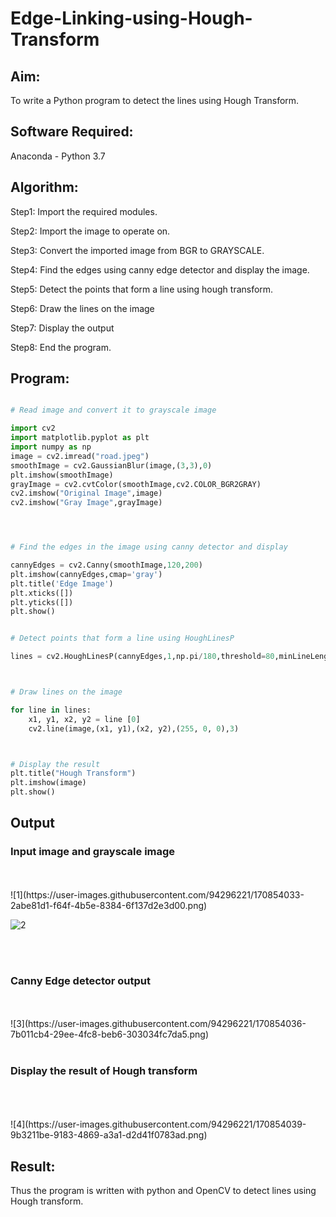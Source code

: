 # Edge-Linking-using-Hough-Transform
## Aim:
To write a Python program to detect the lines using Hough Transform.

## Software Required:
Anaconda - Python 3.7

## Algorithm:
Step1: Import the required modules.

Step2: Import the image to operate on.

Step3: Convert the imported image from BGR to GRAYSCALE.

Step4: Find the edges using canny edge detector and display the image.

Step5: Detect the points that form a line using hough transform.

Step6: Draw the lines on the image

Step7: Display the output

Step8: End the program.
## Program:
```Python

# Read image and convert it to grayscale image

import cv2
import matplotlib.pyplot as plt
import numpy as np
image = cv2.imread("road.jpeg")
smoothImage = cv2.GaussianBlur(image,(3,3),0)
plt.imshow(smoothImage)
grayImage = cv2.cvtColor(smoothImage,cv2.COLOR_BGR2GRAY)
cv2.imshow("Original Image",image)
cv2.imshow("Gray Image",grayImage)




# Find the edges in the image using canny detector and display

cannyEdges = cv2.Canny(smoothImage,120,200)
plt.imshow(cannyEdges,cmap='gray')
plt.title('Edge Image')
plt.xticks([])
plt.yticks([])
plt.show()


# Detect points that form a line using HoughLinesP

lines = cv2.HoughLinesP(cannyEdges,1,np.pi/180,threshold=80,minLineLength = 50,maxLineGap = 250)



# Draw lines on the image

for line in lines:
    x1, y1, x2, y2 = line [0]
    cv2.line(image,(x1, y1),(x2, y2),(255, 0, 0),3)



# Display the result
plt.title("Hough Transform")
plt.imshow(image)
plt.show()

```
## Output

### Input image and grayscale image
<br>
<br>
![1](https://user-images.githubusercontent.com/94296221/170854033-2abe81d1-f64f-4b5e-8384-6f137d2e3d00.png)

![2](https://user-images.githubusercontent.com/94296221/170854035-804cc0f9-05cc-49ee-a02b-a488e4e45db5.png)

<br>
<br>

### Canny Edge detector output
<br>
<br>
![3](https://user-images.githubusercontent.com/94296221/170854036-7b011cb4-29ee-4fc8-beb6-303034fc7da5.png)

<br>
<br>


### Display the result of Hough transform
<br>
<br>
<br>
![4](https://user-images.githubusercontent.com/94296221/170854039-9b3211be-9183-4869-a3a1-d2d41f0783ad.png)

<br>



## Result:
Thus the program is written with python and OpenCV to detect lines using Hough transform. 
